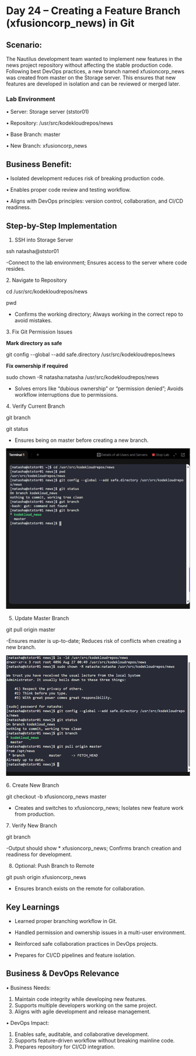 # Day 24 – Creating a Feature Branch (xfusioncorp_news) in Git

## Scenario:
The Nautilus development team wanted to implement new features in the news project repository without affecting the stable production code. Following best DevOps practices, a new branch named xfusioncorp_news was created from master on the Storage server. This ensures that new features are developed in isolation and can be reviewed or merged later.

### Lab Environment
•	Server: Storage server (ststor01)

•	Repository: /usr/src/kodekloudrepos/news

•	Base Branch: master

•	New Branch: xfusioncorp_news

## Business Benefit:
•	Isolated development reduces risk of breaking production code.

•	Enables proper code review and testing workflow.

•	Aligns with DevOps principles: version control, collaboration, and CI/CD readiness.

## Step-by-Step Implementation
1. SSH into Storage Server

ssh natasha@ststor01

-Connect to the lab environment; Ensures access to the server where code resides.

2️. Navigate to Repository

cd /usr/src/kodekloudrepos/news

pwd

- Confirms the working directory; Always working in the correct repo to avoid mistakes.

3️. Fix Git Permission Issues

**Mark directory as safe**

git config --global --add safe.directory /usr/src/kodekloudrepos/news

**Fix ownership if required**

sudo chown -R natasha:natasha /usr/src/kodekloudrepos/news

- Solves errors like “dubious ownership” or “permission denied”; Avoids workflow interruptions due to permissions.

4️. Verify Current Branch

git branch

git status

- Ensures being on master before creating a new branch.

![Screenshot](screenshots/verify-current-branch.png)

5. Update Master Branch

git pull origin master

-Ensures master is up-to-date; Reduces risk of conflicts when creating a new branch.

![Screenshot](screenshots/pull-origin-branch.png)

6️. Create New Branch

git checkout -b xfusioncorp_news master

- Creates and switches to xfusioncorp_news; Isolates new feature work from production.

7️. Verify New Branch

git branch

-Output should show * xfusioncorp_news; Confirms branch creation and readiness for development.

8. Optional: Push Branch to Remote

git push origin xfusioncorp_news

- Ensures branch exists on the remote for collaboration.

## Key Learnings
- Learned proper branching workflow in Git.

- Handled permission and ownership issues in a multi-user environment.

- Reinforced safe collaboration practices in DevOps projects.

- Prepares for CI/CD pipelines and feature isolation.

## Business & DevOps Relevance
•	Business Needs:

1. Maintain code integrity while developing new features.
2. Supports multiple developers working on the same project.
3. Aligns with agile development and release management.

• DevOps Impact:

1. Enables safe, auditable, and collaborative development.
2. Supports feature-driven workflow without breaking mainline code.
3. Prepares repository for CI/CD integration.
